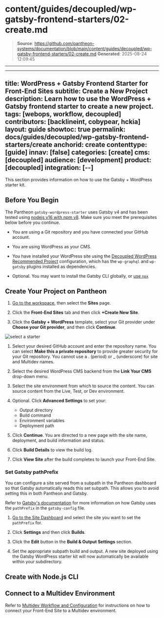 # content/guides/decoupled/wp-gatsby-frontend-starters/02-create.md

> **Source**: https://github.com/pantheon-systems/documentation/blob/main/content/guides/decoupled/wp-gatsby-frontend-starters/02-create.md
> **Generated**: 2025-08-24 12:09:45

---

---
title: WordPress + Gatsby Frontend Starter for Front-End Sites
subtitle: Create a New Project
description: Learn how to use the WordPress + Gatsby frontend starter to create a new project.
tags: [webops, workflow, decoupled]
contributors: [backlineint, cobypear, hckia]
layout: guide
showtoc: true
permalink: docs/guides/decoupled/wp-gatsby-frontend-starters/create
anchorid: create
contenttype: [guide]
innav: [false]
categories: [create]
cms: [decoupled]
audience: [development]
product: [decoupled]
integration: [--]
---

This section provides information on how to use the Gatsby + WordPress starter kit.

## Before You Begin

The Pantheon `gatsby-wordpress-starter` uses Gatsby v4 and has been tested using [nodejs v16 with npm v8](https://nodejs.org/en/download/). Make sure you meet the prerequisites below before you continue.

- You are using a Git repository and you have connected your GitHub account.

- You are using WordPress as your CMS.

- You have installed your WordPress site using the [Decoupled WordPress Recommended Project](https://github.com/pantheon-upstreams/decoupled-wordpress-composer-managed) configuration, which has the `wp-graphql` and `wp-gatsby` plugins installed as dependencies.


- Optional. You may want to install the Gatsby CLI globally, or [use `npx`](https://www.npmjs.com/package/npx)

## Create Your Project on Pantheon

1. [Go to the workspace](/guides/account-mgmt/workspace-sites-teams/workspaces#switch-between-workspaces), then select the **Sites** page.

1. Click the **Front-End Sites** tab and then click **+Create New Site**.

1. Click the **Gatsby + WordPress** template, select your Git provider under **Choose your Git provider**, and then click **Continue**.

  ![select a starter](../../../../images/decoupled-select-starter-new.png)

1. Select your desired GitHub account and enter the repository name. You can select **Make this a private repository** to provide greater security for your Git repository. You cannot use a . (period) or _ (underscore) for site and Multidev names.

1. Select the desired WordPress CMS backend from the **Link Your CMS** drop-down menu.

1. Select the site environment from which to source the content. You can source content from the Live, Test, or Dev environment.

1. Optional. Click **Advanced Settings** to set your:

    - Output directory
    - Build command
    - Environment variables
    - Deployment path

1. Click **Continue**. You are directed to a new page with the site name, deployment, and build information and status.

1. Click **Build Details** to view the build log.

1. Click **View Site** after the build completes to launch your Front-End Site.

### Set Gatsby pathPrefix

You can configure a site served from a subpath in the Pantheon dashboard so that Gatsby automatically reads this set subpath. This allows you to avoid setting this in both Pantheon and Gatsby.

Refer to [Gatsby's documentation](https://www.gatsbyjs.com/docs/how-to/previews-deploys-hosting/path-prefix/#instructions) for more information on how Gatsby uses the `pathPrefix` in the `gatsby-config` file.

1. [Go to the Site Dashboard](/guides/account-mgmt/workspace-sites-teams/sites#site-dashboard) and select the site you want to set the `pathPrefix` for.

1. Click **Settings** and then click **Builds**.

1. Click the **Edit** button in the **Build & Output Settings** section.

1. Set the appropriate subpath build and output. A new site deployed using the Gatsby WordPress starter kit will now automatically be available within your subdirectory.

## Create with Node.js CLI

<Partial file="decoupled-nodejs-cli.md" />

## Connect to a Multidev Environment

Refer to [Multidev Workflow and Configuration](/guides/decoupled/overview/fes-multidev) for instructions on how to connect your Front-End Site to a Multidev environment.